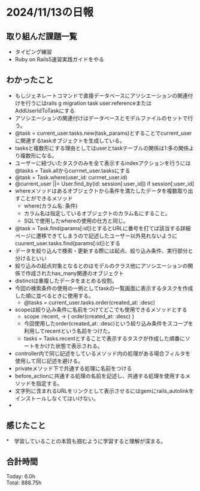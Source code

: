 # 2024/11/13の日報
## 取り組んだ課題一覧
* タイピング練習
* Ruby on Rails5速習実践ガイドをやる
## わかったこと
* もしジェネレートコマンドで直接データベースにアソシエーションの関連付けを行うにはrails g migration task user:referenceまたはAddUserIdToTaskにする
* アソシエーションの関連付けはデータベースとモデルファイルのセットで行う。
*  @task = current_user.tasks.new(task_params)とすることでcurrent_userに関連するtaskオブジェクトを生成している。
  * tasksと複数形にする理由としてはuserとtaskテーブルの関係は1:多の関係より複数形になる。
*  ユーザーに紐づいたタスクのみを全て表示するindexアクションを行うには@tasks = Task.allからcurrnet_user.tasksにする
  *  @task = Task.where(user_id: currnet_user.id)
  *  @current_user ||= User.find_by(id: session[:user_id]) if session[:user_id]
* whereメソッドはあるオブジェクトから条件を満たしたデータを複数取り出すことができるメソッド
  *  where(カラム名: 条件)
  *  カラム名は指定しているオブジェクトのカラム名にすること。
  *  SQLで使用したwhereの使用の仕方と同じ。
* @task = Task.find(params[:id])とするとURLに番号を打てば該当する詳細ページに遷移できてしまうので記述したユーザー以外見れないようにcuurent_user.tasks.find(params[:id])とする
* データを絞り込んで検索・更新する際には起点、絞り込み条件、実行部分と分けるといい
* 絞り込みの起点対象となるとのはモデルのクラス他にアソシエーションの関係で作成されたhas_many関連のオブジェクト
* distinctは重複したデータをまとめる役割。
* 今回の検索条件の使用の一例としてtaskの一覧画面に表示するタスクを作成した順に並べるときに使用する。
  *  @tasks = current_user.tasks.order(created_at: :desc)
* scopeは絞り込み条件に名前をつけてどこでも使用できるメソッドとする
  *  scope :recent, -> { order(created_at: :desc) }
  *  今回使用したorder(created_at: :desc)という絞り込み条件をスコープを利用してrecentという名前をつけた。
  *  tasks = Tasks.recentとすることで表示するタスクが作成した順番にソートをかけた状態で表示される。
*  controller内で同じ記述をしているメソッド内の処理がある場合フィルタを使用して同じ記述を避ける。
  *  privateメソッド下で共通する処理に名前をつける
  *  before_actionに共通する処理の名前を記述し、共通する処理を使用するメソッドを指定する。
*  文字列に含まれるURLをリンクとして表示させるにはgemにrails_autolinkをインストールしなくてはいけない。
*                 
## 感じたこと
*　学習していることの本質も掴むように学習すると理解が深まる。
## 合計時間  
Today: 6.0h<br>
Total: 888.75h

